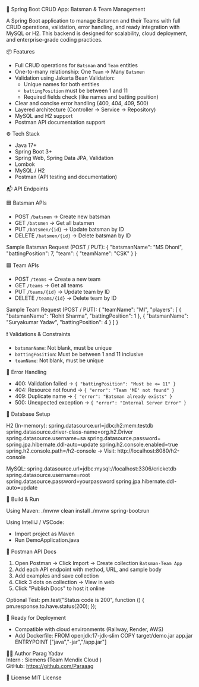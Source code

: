 🏏 Spring Boot CRUD App: Batsman & Team Management

A Spring Boot application to manage Batsmen and their Teams with full 
CRUD operations, validation, error handling, and ready
integration with MySQL or H2. This backend is designed for scalability,
cloud deployment, and enterprise-grade coding practices.


📦 Features
- Full CRUD operations for `Batsman` and `Team` entities
- One-to-many relationship: One `Team` → Many `Batsmen`
- Validation using Jakarta Bean Validation:
  - Unique names for both entities
  - `battingPosition` must be between 1 and 11
  - Required fields check (like names and batting position)
- Clear and concise error handling (400, 404, 409, 500)
- Layered architecture (Controller → Service → Repository)
- MySQL and H2 support
- Postman API documentation support

⚙️ Tech Stack
- Java 17+
- Spring Boot 3+
- Spring Web, Spring Data JPA, Validation
- Lombok
- MySQL / H2
- Postman (API testing and documentation)

📬 API Endpoints

🟦 Batsman APIs
- POST   `/batsmen`          → Create new batsman
- GET    `/batsmen`          → Get all batsmen
- PUT    `/batsmen/{id}`     → Update batsman by ID
- DELETE `/batsmen/{id}`     → Delete batsman by ID

Sample Batsman Request (POST / PUT):
{
  "batsmanName": "MS Dhoni",
  "battingPosition": 7,
  "team": {
    "teamName": "CSK"
  }
}

🟩 Team APIs
- POST   `/teams`            → Create a new team
- GET    `/teams`            → Get all teams
- PUT    `/teams/{id}`       → Update team by ID
- DELETE `/teams/{id}`       → Delete team by ID

Sample Team Request (POST / PUT):
{
  "teamName": "MI",
  "players": [
    {
      "batsmanName": "Rohit Sharma",
      "battingPosition": 1
    },
    {
      "batsmanName": "Suryakumar Yadav",
      "battingPosition": 4
    }
  ]
}

❗ Validations & Constraints
- `batsmanName`: Not blank, must be unique
- `battingPosition`: Must be between 1 and 11 inclusive
- `teamName`: Not blank, must be unique

🚫 Error Handling
- 400: Validation failed → `{ "battingPosition": "Must be <= 11" }`
- 404: Resource not found → `{ "error": "Team 'MI' not found" }`
- 409: Duplicate name → `{ "error": "Batsman already exists" }`
- 500: Unexpected exception → `{ "error": "Internal Server Error" }`

🧪 Database Setup

H2 (In-memory):
spring.datasource.url=jdbc:h2:mem:testdb
spring.datasource.driver-class-name=org.h2.Driver
spring.datasource.username=sa
spring.datasource.password=
spring.jpa.hibernate.ddl-auto=update
spring.h2.console.enabled=true
spring.h2.console.path=/h2-console
→ Visit: http://localhost:8080/h2-console

MySQL:
spring.datasource.url=jdbc:mysql://localhost:3306/cricketdb
spring.datasource.username=root
spring.datasource.password=yourpassword
spring.jpa.hibernate.ddl-auto=update

🔧 Build & Run

Using Maven:
./mvnw clean install
./mvnw spring-boot:run

Using IntelliJ / VSCode:
- Import project as Maven
- Run DemoApplication.java

📒 Postman API Docs

1. Open Postman → Click Import → Create collection `Batsman-Team App`
2. Add each API endpoint with method, URL, and sample body
3. Add examples and save collection
4. Click 3 dots on collection → View in web
5. Click "Publish Docs" to host it online

Optional Test:
pm.test("Status code is 200", function () {
  pm.response.to.have.status(200);
});

🚀 Ready for Deployment

- Compatible with cloud environments (Railway, Render, AWS)
- Add Dockerfile:
FROM openjdk:17-jdk-slim
COPY target/demo.jar app.jar
ENTRYPOINT ["java","-jar","/app.jar"]

👨‍💻 Author
Parag Yadav  
Intern : Siemens (Team Mendix Cloud )  
GitHub: https://github.com/Paraaag

📄 License
MIT License
